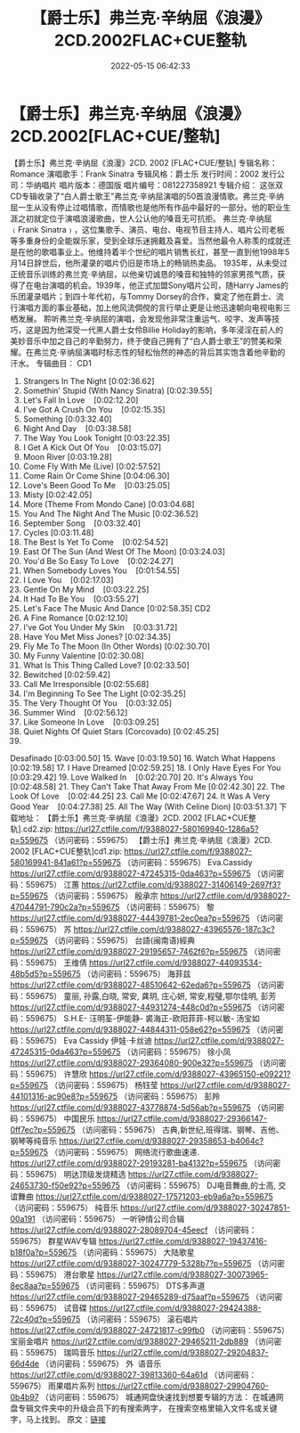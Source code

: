 ﻿---
title: 【爵士乐】弗兰克·辛纳屈《浪漫》2CD.2002FLAC+CUE整轨
date: 2022-05-15 06:42:33
categories: 外语音乐
tags: 外语音乐
---
# 【爵士乐】弗兰克·辛纳屈《浪漫》2CD.2002[FLAC+CUE/整轨]

【爵士乐】弗兰克·辛纳屈《浪漫》2CD. 2002
[FLAC+CUE/整轨]
专辑名称：Romance
演唱歌手：Frank Sinatra
专辑风格：爵士乐
发行时间：2002
发行公司：华纳唱片
唱片版本：德国版
唱片编号：081227358921
专辑介绍：
这张双CD专辑收录了“白人爵士歌王”弗兰克·辛纳屈演唱的50首浪漫情歌。弗兰克·辛纳屈一生从没有停止过唱情歌，而情歌也是他所有作品中最好的一部分。他的职业生涯之初就定位于演唱浪漫歌曲，世人公认他的嗓音无可抗拒。
弗兰克·辛纳屈﹙Frank
Sinatra﹚，这位集歌手、演员、电台、电视节目主持人、唱片公司老板等多重身份的全能娱乐家，受到全球乐迷拥戴及喜爱。当然他最令人称羡的成就还是在他的歌唱事业上。他维持着半个世纪的唱片销售长红，甚至一直到他1998年5月14日辞世后，他所灌录的唱片仍旧是市场上的畅销热卖品。
1935年，从未受过正统音乐训练的弗兰克·辛纳屈，以他亲切诚恳的嗓音和独特的邻家男孩气质，获得了在电台演唱的机会。1939年，他正式加盟Sony唱片公司，随Harry
James的乐团灌录唱片；到四十年代初，与Tommy
Dorsey的合作，奠定了他在爵士、流行演唱方面的事业基础，加上他风流倜傥的言行举止更是让他迅速朝向电视电影三栖发展。
聆听弗兰克·辛纳屈的演唱，会发现他非常注重运气、咬字、发声等技巧，这是因为他深受一代黑人爵士女伶Billie
Holiday的影响，多年浸淫在前人的美妙音乐中加之自己的辛勤努力，终于使自己拥有了“白人爵士歌王”的赞美和荣耀。在弗兰克·辛纳屈演唱时标志性的轻松怡然的神态的背后其实饱含着他辛勤的汗水。
专辑曲目：
CD1
01. Strangers In The
Night
[0:02:36.62]
02. Somethin' Stupid (With
Nancy Sinatra)
[0:02:39.55]
03. Let's Fall In
Love    [0:02:12.20]
04. I've Got A Crush On
You    [0:02:15.35]
05. Something
[0:03:32.40]
06. Night And
Day    [0:03:38.58]
07. The Way You Look
Tonight
[0:03:22.35]
08. I Get A Kick Out Of
You    [0:03:15.07]
09. Moon
River
[0:03:19.28]
10. Come Fly With Me
(Live)
[0:02:57.52]
11. Come Rain Or Come
Shine
[0:04:06.30]
12. Love's Been Good To
Me    [0:03:25.05]
13. Misty
[0:02:42.05]
14. More (Theme From Mondo
Cane)
[0:03:04.68]
15. You And The Night And The
Music
[0:02:36.52]
16. September
Song    [0:03:32.40]
17. Cycles
[0:03:11.48]
18. The Best Is Yet To
Come    [0:02:54.52]
19. East Of The Sun (And West
Of The Moon)
[0:03:24.03]
20. You'd Be So Easy To
Love    [0:02:24.27]
21. When Somebody Loves
You    [0:01:54.55]
22. I Love
You    [0:02:17.03]
23. Gentle On My
Mind    [0:03:22.25]
24. It Had To Be
You    [0:03:55.27]
25. Let's Face The Music And
Dance
[0:02:58.35]
CD2
01. A Fine
Romance
[0:02:12.10]
02. I've Got You Under My
Skin    [0:03:31.72]
03. Have You Met Miss
Jones?
[0:02:34.35]
04. Fly Me To The Moon (In
Other Words)
[0:02:30.70]
05. My Funny
Valentine
[0:02:30.08]
06. What Is This Thing Called
Love?
[0:02:33.50]
07. Bewitched
[0:02:59.42]
08. Call Me
Irresponsible
[0:02:55.68]
09. I'm Beginning To See The
Light
[0:02:35.25]
10. The Very Thought Of
You    [0:03:32.05]
11. Summer
Wind    [0:02:56.12]
12. Like Someone In
Love    [0:03:09.25]
13. Quiet Nights Of Quiet Stars
(Corcovado)
[0:02:45.25]
14.
Desafinado
[0:03:00.50]
15. Wave
[0:03:19.50]
16. Watch What
Happens
[0:02:19.58]
17. I Have
Dreamed
[0:02:59.25]
18. I Only Have Eyes For
You    [0:03:29.42]
19. Love Walked
In    [0:02:20.70]
20. It's Always
You    [0:02:48.58]
21. They Can't Take That Away
From Me
[0:02:42.30]
22. The Look Of
Love    [0:02:44.25]
23. Call Me
[0:02:47.67]
24. It Was A Very Good
Year    [0:04:27.38]
25. All The Way (With Celine
Dion)
[0:03:51.37]
下载地址：
【爵士乐】弗兰克·辛纳屈《浪漫》2CD. 2002 [FLAC+CUE整轨].cd2.zip: https://url27.ctfile.com/f/9388027-580169940-1286a5?p=559675
（访问密码：559675）
【爵士乐】弗兰克·辛纳屈《浪漫》2CD. 2002 [FLAC+CUE整轨]cd1.zip: https://url27.ctfile.com/f/9388027-580169941-841a61?p=559675
（访问密码：559675）
Eva.Cassidy
https://url27.ctfile.com/d/9388027-47245315-0da463?p=559675
（访问密码：559675）
江蕙
https://url27.ctfile.com/d/9388027-31406149-2697f3?p=559675
（访问密码：559675）
殷承宗
https://url27.ctfile.com/d/9388027-47044791-790c2a?p=559675
（访问密码：559675）
黎
https://url27.ctfile.com/d/9388027-44439781-2ec0ea?p=559675
（访问密码：559675）
苏
https://url27.ctfile.com/d/9388027-43965576-187c3c?p=559675
（访问密码：559675）
台語(闽南语)經典
https://url27.ctfile.com/d/9388027-29195657-7462f6?p=559675
（访问密码：559675）
王维倩
https://url27.ctfile.com/d/9388027-44093534-48b5d5?p=559675
（访问密码：559675）
海菲兹
https://url27.ctfile.com/d/9388027-48510642-62eda6?p=559675
（访问密码：559675）
童丽, 孙露,白晓, 常安, 龚玥, 庄心妍, 常安,程璧,鄂尔佳明, 彭芳
https://url27.ctfile.com/d/9388027-44931274-448c0d?p=559675
（访问密码：559675）
S.H.E- 汪明荃-伊能静- 裘海正-欧阳菲菲-柯以敏- 汤宝如
https://url27.ctfile.com/d/9388027-44844311-058e62?p=559675
（访问密码：559675）
Eva Cassidy
伊娃·卡丝迪
https://url27.ctfile.com/d/9388027-47245315-0da463?p=559675
（访问密码：559675）
徐小凤
https://url27.ctfile.com/d/9388027-29364080-900e32?p=559675
（访问密码：559675）
许慧欣
https://url27.ctfile.com/d/9388027-43965150-e09221?p=559675
（访问密码：559675）
杨钰莹
https://url27.ctfile.com/d/9388027-44101316-ac90e8?p=559675
（访问密码：559675）
彭羚
https://url27.ctfile.com/d/9388027-43778874-5d56ab?p=559675
（访问密码：559675）
中国民乐
https://url27.ctfile.com/d/9388027-29366147-0ff7ec?p=559675
（访问密码：559675）
古典,新世纪,班得瑞、钢琴、吉他、钢琴等纯音乐
https://url27.ctfile.com/d/9388027-29358653-b4064c?p=559675
（访问密码：559675）
网络流行歌曲速递.
https://url27.ctfile.com/d/9388027-29193281-ba4132?p=559675
（访问密码：559675）
明达顶级发烧精选
https://url27.ctfile.com/d/9388027-24653730-f50e92?p=559675
（访问密码：559675）
DJ电音舞曲,的士高, 交谊舞曲
https://url27.ctfile.com/d/9388027-17571203-eb9a6a?p=559675
（访问密码：559675）
纯音乐
https://url27.ctfile.com/d/9388027-30247851-00a191
（访问密码：559675）
一听钟情公司合辑
https://url27.ctfile.com/d/9388027-28089704-45eecf
（访问密码：559675）
群星WAV专辑
https://url27.ctfile.com/d/9388027-19437416-b18f0a?p=559675
（访问密码：559675）
大陆歌星
https://url27.ctfile.com/d/9388027-30247779-5328b7?p=559675
（访问密码：559675）
港台歌星
https://url27.ctfile.com/d/9388027-30073965-8ec8aa?p=559675
（访问密码：559675）
DTS多声道
https://url27.ctfile.com/d/9388027-29465289-d75aaf?p=559675
（访问密码：559675）
试音碟
https://url27.ctfile.com/d/9388027-29424388-72c40d?p=559675
（访问密码：559675）
滚石唱片
https://url27.ctfile.com/d/9388027-24721817-c99fb0
（访问密码：559675）
宝丽金唱片
https://url27.ctfile.com/d/9388027-29465211-2db889
（访问密码：559675）
瑞鸣音乐
https://url27.ctfile.com/d/9388027-29204837-66d4de
（访问密码：559675）
外  语音乐
https://url27.ctfile.com/d/9388027-39813360-64a61d
（访问密码：559675）
雨果唱片系列
https://url27.ctfile.com/d/9388027-29904760-0b4b97
（访问密码：559675）
城通网盘快速找到想要专辑的方法：
在城通网盘专辑文件夹中的升级会员下的有搜索两字，
在搜索空格里输入文件名或关键字，马上找到。
原文：[链接](https://blog.sina.com.cn/s/blog_1647c7e7601030x8m.html)